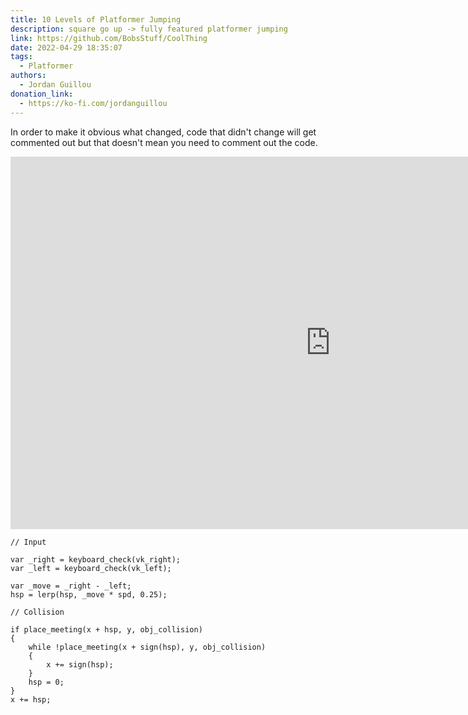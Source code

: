 ```yaml
---
title: 10 Levels of Platformer Jumping
description: square go up -> fully featured platformer jumping
link: https://github.com/BobsStuff/CoolThing
date: 2022-04-29 18:35:07
tags:
  - Platformer
authors:
  - Jordan Guillou
donation_link:
  - https://ko-fi.com/jordanguillou
---
```


In order to make it obvious what changed, code that didn't change will get commented out but that doesn't mean you need to comment out the code.

<iframe frameborder="0" src="https://itch.io/embed-upload/11397537?color=333333" allowfullscreen="" width="1024" height="596"><a href="https://jordan-guillou.itch.io/10-levels-of-platforming-jumps">Play 10 Levels of Platforming Jumps on itch.io</a></iframe>

```gml
// Input

var _right = keyboard_check(vk_right);
var _left = keyboard_check(vk_left);
 
var _move = _right - _left;
hsp = lerp(hsp, _move * spd, 0.25);

// Collision

if place_meeting(x + hsp, y, obj_collision)
{
    while !place_meeting(x + sign(hsp), y, obj_collision)
    {
        x += sign(hsp);
    }
    hsp = 0;
}
x += hsp;
```
